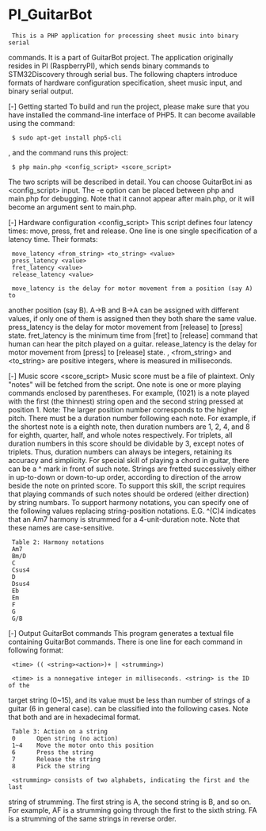PI_GuitarBot
============

     This is a PHP application for processing sheet music into binary serial
commands. It is a part of GuitarBot project.
     The application originally resides in PI (RaspberryPI), which sends binary
commands to STM32Discovery through serial bus. The following chapters introduce
formats of hardware configuration specification, sheet music input, and binary
serial output.

[-] Getting started
     To build and run the project, please make sure that you have installed
the command-line interface of PHP5. It can become available using the command:

     $ sudo apt-get install php5-cli

, and the command runs this project:

     $ php main.php <config_script> <score_script>

The two scripts will be described in detail. You can choose GuitarBot.ini as
<config_script> input.
     The -e option can be placed between php and main.php for debugging. Note
that it cannot appear after main.php, or it will become an argument sent to
main.php.

[-] Hardware configuration <config_script>
     This script defines four latency times: move, press, fret and release. One
line is one single specification of a latency time. Their formats:

     move_latency <from_string> <to_string> <value>
     press_latency <value>
     fret_latency <value>
     release_latency <value>

     move_latency is the delay for motor movement from a position (say A) to
another position (say B). A->B and B->A can be assigned with different values,
if only one of them is assigned then they both share the same value.
     press_latency is the delay for motor movement from [release] to [press]
state.
     fret_latency is the minimum time from [fret] to [release] command that
human can hear the pitch played on a guitar.
     release_latency is the delay for motor movement from [press] to [release]
state.
     <value>, <from_string> and <to_string> are positive integers, where <value>
is measured in milliseconds.

[-] Music score <score_script>
     Music score must be a file of plaintext. Only "notes" will be fetched from
the script. One note is one or more playing commands enclosed by parentheses.
For example, (1021) is a note played with the first (the thinnest) string open
and the second string pressed at position 1. Note: The larger position number
corresponds to the higher pitch.
     There must be a duration number following each note. For example, if the
shortest note is a eighth note, then duration numbers are 1, 2, 4, and 8 for
eighth, quarter, half, and whole notes respectively. For triplets, all duration
numbers in this score should be dividable by 3, except notes of triplets. Thus,
duration numbers can always be integers, retaining its accuracy and simplicity.
     For special skill of playing a chord in guitar, there can be a ^ mark in
front of such note. Strings are fretted successively either in up-to-down or
down-to-up order, according to direction of the arrow beside the note on printed
score. To support this skill, the script requires that playing commands of such
notes should be ordered (either direction) by string numbars.
     To support harmony notations, you can specify one of the following values
replacing string-position notations. E.G. ^(C)4 indicates that an Am7 harmony is
strummed for a 4-unit-duration note. Note that these names are case-sensitive.

     Table 2: Harmony notations
     Am7
     Bm/D
     C
     Csus4
     D
     Dsus4
     Eb
     Em
     F
     G
     G/B

[-] Output GuitarBot commands
     This program generates a textual file containing GuitarBot commands. There
is one line for each command in following format:

     <time> (( <string><action>)+ | <strumming>)

     <time> is a nonnegative integer in milliseconds. <string> is the ID of the
target string (0~15), and its value must be less than number of strings of a
guitar (6 in general case). <action> can be classified into the following cases.
Note that both <string> and <action> are in hexadecimal format.

     Table 3: Action on a string
     0  	Open string (no action)
     1~4	Move the motor onto this position
     6  	Press the string
     7  	Release the string
     8  	Pick the string

     <strumming> consists of two alphabets, indicating the first and the last
string of strumming. The first string is A, the second string is B, and so on.
For example, AF is a strumming going through the first to the sixth string. FA
is a strumming of the same strings in reverse order.
